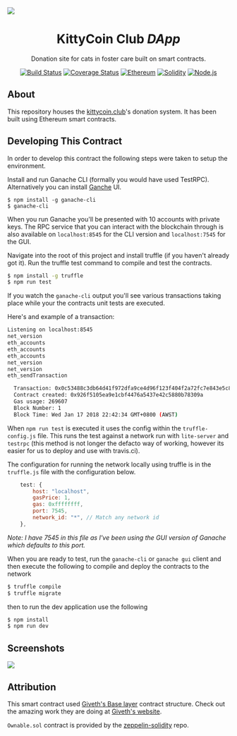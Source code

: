 <img src="https://raw.github.com/fluffycatware/kittycoin-club/master/img/project-banner.png" data-canonical-src="https://raw.github.com/fluffycatware/kittycoin-club/master/img/project-banner.png" align="center"/>

<div align = "center">
    <h1>KittyCoin Club <em>DApp</em></h1>
    <p>Donation site for cats in foster care built on smart contracts.</p>
    <a href="https://travis-ci.org/fluffycatware/kittycoin-club" target="_blank"><img src="https://travis-ci.org/fluffycatware/kittycoin-club.svg?branch=master" alt="Build Status"></a>
    <a href='https://coveralls.io/github/fluffycatware/kittycoin-club'><img src='https://coveralls.io/repos/github/fluffycatware/kittycoin-club/badge.svg' alt='Coverage Status' /></a>
    <a href="https://www.ethereum.org/" target="_blank"><img src="https://img.shields.io/badge/Ethereum-ETH-blue.svg" alt="Ethereum"></a>
    <a href="https://solidity.readthedocs.io" target="_blank"><img src="https://img.shields.io/badge/Solidity-%5E0.4.18-blue.svg" alt="Solidity"></a>
    <a href="https://nodejs.org/" target="_blank"><img src="https://img.shields.io/badge/Node.js-%5E9.2.0-blue.svg" alt="Node.js"></a>
</div>

## About

This repository houses the [kittycoin.club](https://kittycoin.club)'s donation system. It has been built using Ethereum smart contracts.

## Developing This Contract

In order to develop this contract the following steps were taken to setup the environment.

Install and run Ganache CLI (formally you would have used TestRPC). Alternatively you can install [Ganche](http://truffleframework.com/ganache/) UI.

```
$ npm install -g ganache-cli
$ ganache-cli
```

When you run Ganache you'll be presented with 10 accounts with private keys. The RPC service that you can interact with the blockchain through is also available on `localhost:8545` for the CLI version and `localhost:7545` for the GUI.

Navigate into the root of this project and install truffle (if you haven't already got it). Run the truffle test command to compile and test the contracts.

```bash
$ npm install -g truffle
$ npm run test
```

If you watch the `ganache-cli` output you'll see various transactions taking place while your the contracts unit tests are executed.

Here's and example of a transaction:

```bash
Listening on localhost:8545
net_version
eth_accounts
eth_accounts
eth_accounts
net_version
net_version
eth_sendTransaction

  Transaction: 0x0c53488c3db64d41f972dfa9ce4d96f123f404f2a72fc7e843e5c8265b34c8ee
  Contract created: 0x926f5105ea9e1cbf4476a5437e42c5880b78309a
  Gas usage: 269607
  Block Number: 1
  Block Time: Wed Jan 17 2018 22:42:34 GMT+0800 (AWST)
```

When `npm run test` is executed it uses the config within the `truffle-config.js` file. This runs the test against a network run with `lite-server` and `testrpc` (this method is not longer the defacto way of working, however its easier for us to deploy and use with travis.ci).

The configuration for running the network locally using truffle is in the `truffle.js` file with the configuration below.

```javascript
    test: {
        host: "localhost",
        gasPrice: 1,
        gas: 0xffffffff,
        port: 7545,
        network_id: "*", // Match any network id
    },
```

*Note: I have 7545 in this file as I've been using the GUI version of Ganache which defaults to this port.*

When you are ready to test, run the `ganache-cli` or `ganache gui` client and then execute the following to compile and deploy the contracts to the network

```bash
$ truffle compile
$ truffle migrate
```

then to run the dev application use the following

```bash
$ npm install
$ npm run dev
```

## Screenshots

<img src="https://raw.github.com/fluffycatware/kittycoin-club/master/img/project-dashboard.jpg" data-canonical-src="https://raw.github.com/fluffycatware/kittycoin-club/master/img/project-dashboard.jpg" align="center"/>

## Attribution

This smart contract used [Giveth's Base layer](https://github.com/Giveth/common-contract-deps) contract structure. Check out the amazing work they are doing at [Giveth's website](https://github.com/Giveth/website).

`Ownable.sol` contract is provided by the [zeppelin-solidity](https://github.com/OpenZeppelin/zeppelin-solidity) repo.
